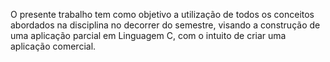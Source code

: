 O presente trabalho tem como objetivo a utilização de todos os conceitos abordados na disciplina no decorrer do semestre, visando a construção de uma aplicação parcial em Linguagem C, com o intuito de criar uma aplicação comercial.
